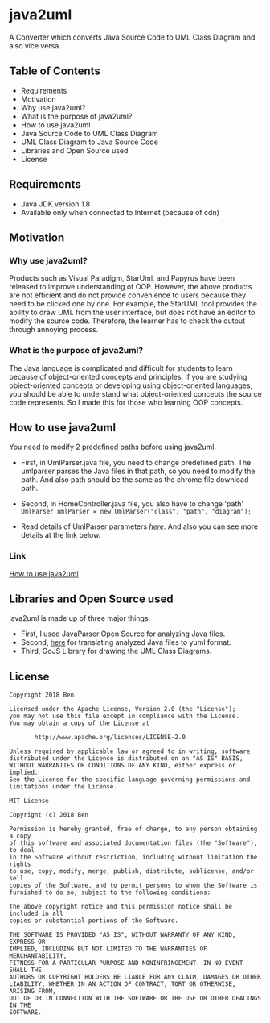 #  java2uml 

A Converter which converts Java Source Code to UML Class Diagram and also vice versa.

 
## Table of Contents 

* Requirements
* Motivation
 * Why use java2uml?
 * What is the purpose of java2uml?
* How to use java2uml
 * Java Source Code to UML Class Diagram
 * UML Class Diagram to Java Source Code
* Libraries and Open Source used
* License
 

## Requirements

* Java JDK version 1.8
* Available only when connected to Internet (because of cdn)
 
 
## Motivation

 ### Why use java2uml?
 
Products such as Visual Paradigm, StarUml, and Papyrus have been released to improve understanding of OOP. However, the above products are not efficient and do not provide convenience to users because they need to be clicked one by one. For example, the StarUML tool provides the ability to draw UML from the user interface, but does not have an editor to modify the source code. Therefore, the learner has to check the output through annoying process.
 
 ### What is the purpose of java2uml?
 
 The Java language is complicated and difficult for students to learn because of object-oriented concepts and principles. If you are studying object-oriented concepts or developing using object-oriented languages, you should be able to understand what object-oriented concepts the source code represents. So I made this for those who learning OOP concepts.
 
 
## How to use java2uml 

You need to modify 2 predefined paths before using java2uml. 

* First, in UmlParser.java file, you need to change predefined path. The umlparser parses the Java files in that path, so you need to modify the path. And also path should be the same as the chrome file download path.

* Second, in HomeController.java file, you also have to change 'path'  
 ```UmlParser umlParser = new UmlParser("class", "path", "diagram");```
 
* Read details of UmlParser parameters *[here](https://github.com/shubhamvadhera/uml-parser "here")*. And also you can see more details at the link below.

 ### Link
 [How to use java2uml](https://www.youtube.com/watch?v=XE8KC8to9No "How to use java2uml")



## Libraries and Open Source used

java2uml is made up of three major things.

* First, I used JavaParser Open Source for analyzing Java files.
* Second, [here](https://github.com/shubhamvadhera/uml-parser "here") for translating analyzed Java files to yuml format.
* Third, GoJS Library for drawing the UML Class Diagrams. 


## License 

``` 
Copyright 2018 Ben 
 
Licensed under the Apache License, Version 2.0 (the "License"); 
you may not use this file except in compliance with the License. 
You may obtain a copy of the License at 
 
       http://www.apache.org/licenses/LICENSE-2.0 
 
Unless required by applicable law or agreed to in writing, software 
distributed under the License is distributed on an "AS IS" BASIS, 
WITHOUT WARRANTIES OR CONDITIONS OF ANY KIND, either express or implied. 
See the License for the specific language governing permissions and 
limitations under the License. 
```

``` 
MIT License

Copyright (c) 2018 Ben

Permission is hereby granted, free of charge, to any person obtaining a copy
of this software and associated documentation files (the "Software"), to deal
in the Software without restriction, including without limitation the rights
to use, copy, modify, merge, publish, distribute, sublicense, and/or sell
copies of the Software, and to permit persons to whom the Software is
furnished to do so, subject to the following conditions:

The above copyright notice and this permission notice shall be included in all
copies or substantial portions of the Software.

THE SOFTWARE IS PROVIDED "AS IS", WITHOUT WARRANTY OF ANY KIND, EXPRESS OR
IMPLIED, INCLUDING BUT NOT LIMITED TO THE WARRANTIES OF MERCHANTABILITY,
FITNESS FOR A PARTICULAR PURPOSE AND NONINFRINGEMENT. IN NO EVENT SHALL THE
AUTHORS OR COPYRIGHT HOLDERS BE LIABLE FOR ANY CLAIM, DAMAGES OR OTHER
LIABILITY, WHETHER IN AN ACTION OF CONTRACT, TORT OR OTHERWISE, ARISING FROM,
OUT OF OR IN CONNECTION WITH THE SOFTWARE OR THE USE OR OTHER DEALINGS IN THE
SOFTWARE.
```
